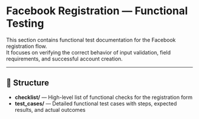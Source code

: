 # Facebook Registration — Functional Testing

This section contains functional test documentation for the Facebook registration flow.  
It focuses on verifying the correct behavior of input validation, field requirements, and successful account creation.

---

## 📁 Structure

- **checklist/** — High-level list of functional checks for the registration form  
- **test_cases/** — Detailed functional test cases with steps, expected results, and actual outcomes

